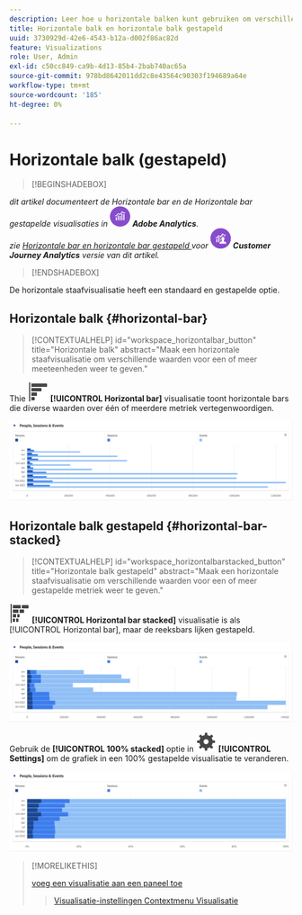 ```yaml
---
description: Leer hoe u horizontale balken kunt gebruiken om verschillende waarden voor een of meer metingen weer te geven.
title: Horizontale balk en horizontale balk gestapeld
uuid: 3730929d-42e6-4543-b12a-d002f86ac82d
feature: Visualizations
role: User, Admin
exl-id: c50cc849-ca9b-4d13-85b4-2bab740ac65a
source-git-commit: 978bd8642011dd2c8e43564c90303f194689a64e
workflow-type: tm+mt
source-wordcount: '185'
ht-degree: 0%

---
```


# Horizontale balk (gestapeld)

>[!BEGINSHADEBOX]

_dit artikel documenteert de Horizontale bar en de Horizontale bar gestapelde visualisaties in_ ![ AdobeAnalytics ](/help/assets/icons/AdobeAnalytics.svg) _**Adobe Analytics**._<br/>_zie [ Horizontale bar en horizontale bar gestapeld ](https://experienceleague.adobe.com/en/docs/analytics-platform/using/cja-workspace/visualizations/horizontal-bar) voor_ ![ CustomerJourneyAnalytics ](/help/assets/icons/CustomerJourneyAnalytics.svg) _**Customer Journey Analytics** versie van dit artikel._

>[!ENDSHADEBOX]

De horizontale staafvisualisatie heeft een standaard en gestapelde optie.

## Horizontale balk {#horizontal-bar}

<!-- markdownlint-disable MD034 -->

>[!CONTEXTUALHELP]
>id="workspace_horizontalbar_button"
>title="Horizontale balk"
>abstract="Maak een horizontale staafvisualisatie om verschillende waarden voor een of meer meeteenheden weer te geven."

<!-- markdownlint-enable MD034 -->

Thie ![ GraphBarHorizontal ](/help/assets/icons/GraphBarHorizontal.svg) **[!UICONTROL Horizontal bar]** visualisatie toont horizontale bars die diverse waarden over één of meerdere metriek vertegenwoordigen.

![ Horizontale bar die metriek met inbegrip van de Weergaven van de Pagina, de Snelheid van de Pagina, bezoeken, Ingangen, en Uitgangen tonen.](assets/horizontal-bar.png)


## Horizontale balk gestapeld {#horizontal-bar-stacked}

<!-- markdownlint-disable MD034 -->

>[!CONTEXTUALHELP]
>id="workspace_horizontalbarstacked_button"
>title="Horizontale balk gestapeld"
>abstract="Maak een horizontale staafvisualisatie om verschillende waarden voor een of meer gestapelde metriek weer te geven."

<!-- markdownlint-enable MD034 -->


![ GraphBarHorizontalStapelde ](/help/assets/icons/GraphBarHorizontalStacked.svg) **[!UICONTROL Horizontal bar stacked]** visualisatie is als [!UICONTROL Horizontal bar], maar de reeksbars lijken gestapeld.

![ een gestapelde horizontale bar die de Weergaven van de Pagina, Bezoeken, Ingangen, en Uitgangen toont.](assets/horizontal-bar-stacked.png)

Gebruik de **[!UICONTROL 100% stacked]** optie in ![ Plaatsend ](/help/assets/icons/Setting.svg) **[!UICONTROL Settings]** om de grafiek in een 100% gestapelde visualisatie te veranderen.

![ Horizontale bar gestapelde 100% ](assets/horizontal-bar-stacked100.png)


>[!MORELIKETHIS]
>
>[ voeg een visualisatie aan een paneel toe ](/help/analyze/analysis-workspace/visualizations/freeform-analysis-visualizations.md#add-visualizations-to-a-panel)
>>[Visualisatie-instellingen ](/help/analyze/analysis-workspace/visualizations/freeform-analysis-visualizations.md#settings)
>>[Contextmenu Visualisatie ](/help/analyze/analysis-workspace/visualizations/freeform-analysis-visualizations.md#context-menu)
>


